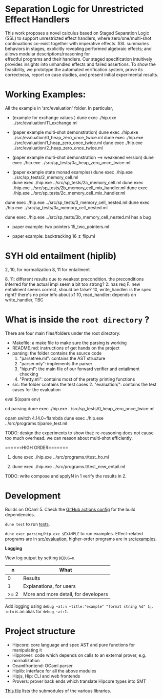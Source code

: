 # Separation Logic for Unrestricted Effect Handlers

This work proposes a novel calculus based on Staged Separation Logic 
(SSL) to support unrestricted effect handlers, 
where zero/one/multi-shot continuations co-exist together with imperative effects.
SSL summaries behaviors in stages, 
explicitly revealing performed algebraic effects;
and allows modular descriptions/reasoning for  
effectful programs and their handlers. 
Our staged specification intuitively provides insights into unhandled effects 
and failed assertions. 
To show the feasibility, we prototype the automated verification system, 
prove its correctness, report 
on case studies, and present initial experimental results. 



# Working Examples:

All the example in 'src/evaluation' folder. 
In particular, 

- (example for exchange values ) 
dune exec ./hip.exe ../src/evaluation/11_exchange.ml

- (paper example multi-shot demonstration)
dune exec ./hip.exe ../src/evaluation/0_heap_zero_once_twice.ml
dune exec ./hip.exe ../src/evaluation/1_heap_zero_once_twice.ml
dune exec ./hip.exe ../src/evaluation/2_heap_zero_once_twice.ml


- (paper example multi-shot demonstration ==> weakened version)
dune exec ./hip.exe ../src/sp_tests/0a_heap_zero_once_twice.ml

- (paper example state monad examples) 
dune exec ./hip.exe ../src/sp_tests/2_memory_cell.ml   
dune exec ./hip.exe ../src/sp_tests/2a_memory_cell.ml
dune exec ./hip.exe ../src/sp_tests/2b_memory_cell_mix_handler.ml
dune exec ./hip.exe ../src/sp_tests/2c_memory_cell_mix_handler.ml

dune exec ./hip.exe ../src/sp_tests/3_memory_cell_nested.ml
dune exec ./hip.exe ../src/sp_tests/3a_memory_cell_nested.ml

dune exec ./hip.exe ../src/sp_tests/3b_memory_cell_nested.ml
has a bug

- paper example: two pointers 
15_two_pointers.ml 

- paper example: backtracking 
16_z_flip.ml 


# SYH old entailment (hiplib)

2, 10, for normalization 
8, 11 for entailment 

8, 11: different results due to weakest precondition. the preconditions inferred for the actual impl seem a bit too strong?
2: has req F. new entailment seems correct, should be false?
10, write_handler: is the spec right? there's no prior info about x1
10, read_handler: depends on write_handler, TBC

# What is inside the `root directory` ?

There are four main files/folders under the root directory:
- Makefile: a make file to make sure the parsing is working 
- README.md: instructions of get hands on the project
- parsing: the folder contains the source code
    1. "parsetree.ml": contains the AST structure 
    2. "parser.mly": implements the parser 
    3. "hip.ml": the main file of our forward verifier and entailment checking 
    6. "Pretty.ml": contains most of the pretty printing functions
- src: the folder contains the test cases
    2. "evaluation/": contains the test cases for the evaluation 



eval $(opam env)

cd parsing
dune exec ./hip.exe ../src/sp_tests/0_heap_zero_once_twice.ml


opam switch 4.14.0+flambda
dune exec ./hip.exe ../src/programs.t/parse_test.ml


TODO:
design the experiments to show that:
re-reasoning does not cause too much overhead. 
we can reason about multi-shot efficiently. 



======HIGH ORDER=======
1. dune exec ./hip.exe ../src/programs.t/test_ho.ml

2. dune exec ./hip.exe ../src/programs.t/test_new_entail.ml


TODO: write compose and applyN in 1 
verify the results in 2. 

# Development

Builds on OCaml 5. Check the [GitHub actions config](.github/workflows/main.yml) for the build dependencies.

`dune test` to run [tests](src/programs.t/run.t).

`dune exec parsing/hip.exe $EXAMPLE` to run examples. Effect-related programs are in [src/evaluation](src/evaluation), higher-order programs are in [src/examples](src/examples).

**Logging**

View log output by setting `DEBUG=n`.

| n    | What                                 |
| ---- | ------------------------------------ |
| 0    | Results                              |
| 1    | Explanations, for users              |
| >= 2 | More and more detail, for developers |

Add logging using `debug ~at:n ~title:"example" "format string %d" 1;`. `info` is an alias for `debug ~at:1`.

# Project structure

- Hipcore: core language and spec AST and pure functions for manipulating it
- Hipprover: code which depends on calls to an external prover, e.g. normalization
- Ocamlfrontend: OCaml parser
- Hiplib: interface for all the above modules
- Hipjs, Hip: CLI and web frontends
- Provers: prover back ends which translate Hipcore types into SMT

[This file](parsing/dune) lists the submodules of the various libraries.
